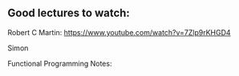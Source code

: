 ## Good lectures to watch:

Robert C Martin:
https://www.youtube.com/watch?v=7Zlp9rKHGD4

Simon 


Functional Programming Notes:



